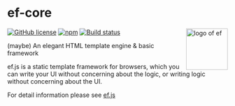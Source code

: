 # ef-core
[![GitHub license](https://img.shields.io/badge/license-MIT-blue.svg?style=flat-square)](https://raw.githubusercontent.com/TheNeuronProject/ef-core/master/LICENSE) [![npm](https://img.shields.io/npm/dt/ef-core.svg?style=flat-square)](https://www.npmjs.com/package/ef-core) [![Build status](https://img.shields.io/travis/TheNeuronProject/ef.js.svg?style=flat-square)](https://travis-ci.org/TheNeuronProject/ef-core)
<img align="right" width="95" height="95" title="logo of ef" src="https://cloud.githubusercontent.com/assets/10512422/25222027/d07b4792-25e9-11e7-9ba7-32925061c4df.png">

(maybe) An elegant HTML template engine & basic framework

ef.js is a static template framework for browsers, which you can write your UI without concerning about the logic, or writing logic without concerning about the UI.

For detail information please see [ef.js](https://github.com/TheNeuronProject/ef.js)
